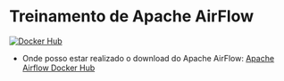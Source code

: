 # Treinamento de Apache AirFlow

[![Docker Hub](https://img.shields.io/docker/v/apache/airflow?sort=semver)](https://hub.docker.com/r/apache/airflow)

* Onde posso estar realizado o download do Apache AirFlow:
[Apache Airflow Docker Hub](https://hub.docker.com/r/apache/airflow)
